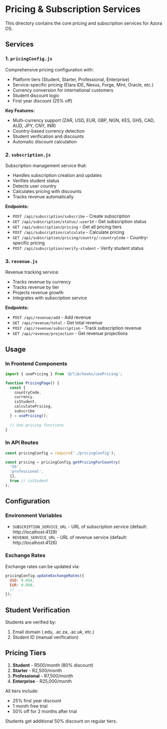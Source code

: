 # Pricing & Subscription Services

This directory contains the core pricing and subscription services for Azora OS.

## Services

### 1. `pricingConfig.js`
Comprehensive pricing configuration with:
- Platform tiers (Student, Starter, Professional, Enterprise)
- Service-specific pricing (Elara IDE, Nexus, Forge, Mint, Oracle, etc.)
- Currency conversion for international customers
- Student discount logic
- First year discount (25% off)

**Key Features:**
- Multi-currency support (ZAR, USD, EUR, GBP, NGN, KES, GHS, CAD, AUD, JPY, CNY, INR)
- Country-based currency detection
- Student verification and discounts
- Automatic discount calculation

### 2. `subscription.js`
Subscription management service that:
- Handles subscription creation and updates
- Verifies student status
- Detects user country
- Calculates pricing with discounts
- Tracks revenue automatically

**Endpoints:**
- `POST /api/subscription/subscribe` - Create subscription
- `GET /api/subscription/status/:userId` - Get subscription status
- `GET /api/subscription/pricing` - Get all pricing tiers
- `POST /api/subscription/calculate` - Calculate pricing
- `GET /api/subscription/pricing/country/:countryCode` - Country-specific pricing
- `POST /api/subscription/verify-student` - Verify student status

### 3. `revenue.js`
Revenue tracking service:
- Tracks revenue by currency
- Tracks revenue by tier
- Projects revenue growth
- Integrates with subscription service

**Endpoints:**
- `POST /api/revenue/add` - Add revenue
- `GET /api/revenue/total` - Get total revenue
- `POST /api/revenue/subscription` - Track subscription revenue
- `GET /api/revenue/projection` - Get revenue projections

## Usage

### In Frontend Components

```typescript
import { usePricing } from '@/lib/hooks/usePricing';

function PricingPage() {
  const { 
    countryCode, 
    currency, 
    isStudent, 
    calculatePricing, 
    subscribe 
  } = usePricing();
  
  // Use pricing functions
}
```

### In API Routes

```javascript
const pricingConfig = require('./pricingConfig');

const pricing = pricingConfig.getPricingForCountry(
  'US', 
  'professional', 
  {}, 
  true // isStudent
);
```

## Configuration

### Environment Variables

- `SUBSCRIPTION_SERVICE_URL` - URL of subscription service (default: http://localhost:4129)
- `REVENUE_SERVICE_URL` - URL of revenue service (default: http://localhost:4126)

### Exchange Rates

Exchange rates can be updated via:

```javascript
pricingConfig.updateExchangeRates({
  USD: 0.054,
  EUR: 0.050,
  // ...
});
```

## Student Verification

Students are verified by:
1. Email domain (.edu, .ac.za, .ac.uk, etc.)
2. Student ID (manual verification)

## Pricing Tiers

1. **Student** - R500/month (80% discount)
2. **Starter** - R2,500/month
3. **Professional** - R7,500/month
4. **Enterprise** - R25,000/month

All tiers include:
- 25% first year discount
- 1 month free trial
- 50% off for 2 months after trial

Students get additional 50% discount on regular tiers.
